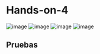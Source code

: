 # Hands-on-4

![image](https://github.com/user-attachments/assets/2cdd7346-d977-466c-b399-fcadc17bef19)
![image](https://github.com/user-attachments/assets/f2b88437-7ec5-42a4-b116-d04989d104ba)
![image](https://github.com/user-attachments/assets/c9c3adb5-1281-4da1-b7eb-2eb1191552c5)
![image](https://github.com/user-attachments/assets/ce880115-fb35-4a0c-bf96-abbe6893f137)

## Pruebas
